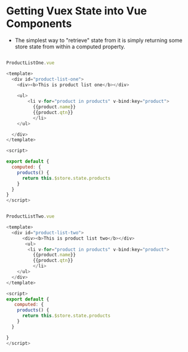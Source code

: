 # Getting Vuex State into Vue Components #
- The simplest way to "retrieve" state from it is simply returning some store state from within a computed property.


```js

ProductListOne.vue

<template>
  <div id="product-list-one">
    <div><b>This is product list one</b></div>
    
    <ul>
        <li v-for="product in products" v-bind:key="product"> 
          {{product.name}}
          {{product.qtn}}
          </li>
    </ul>

  </div>
</template>

<script>

export default {
  computed: {
    products() {
      return this.$store.state.products
    }
  }
}
</script>

```

```js

ProductListTwo.vue

<template>
  <div id="product-list-two">
      <div><b>This is product list two</b></div>
       <ul>
        <li v-for="product in products" v-bind:key="product"> 
          {{product.name}}
          {{product.qtn}}
          </li>
    </ul>
  </div>
</template>

<script>
export default {
   computed: {
    products() {
      return this.$store.state.products
    }
  }

}
</script>

```

